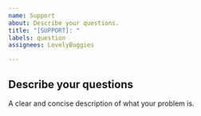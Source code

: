 ```yaml
---
name: Support
about: Describe your questions.
title: "[SUPPORT]: "
labels: question
assignees: LovelyBuggies

---
```


## Describe your questions

A clear and concise description of what your problem is.
